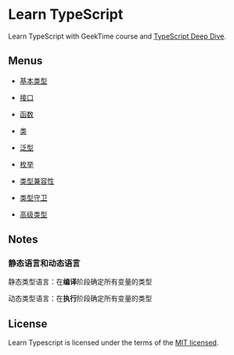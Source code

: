 # Learn TypeScript

Learn TypeScript with GeekTime course and [TypeScript Deep Dive](https://basarat.gitbooks.io/typescript/content/).

## Menus

- [基本类型](./src/BasicTypes)

- [接口](./src/Interfaces)

- [函数](./src/Functions)

- [类](./src/Classes)

- [泛型](./src/Generics)

- [枚举](./src/Enums)

- [类型兼容性](./src/TypeCompatibility)

- [类型守卫](./src/TypeGuards)

- [高级类型](./src/AdvancedTypes)

## Notes

### 静态语言和动态语言

静态类型语言：在**编译**阶段确定所有变量的类型

动态类型语言：在**执行**阶段确定所有变量的类型

## License

Learn Typescript is licensed under the terms of the [MIT licensed](https://opensource.org/licenses/MIT).
